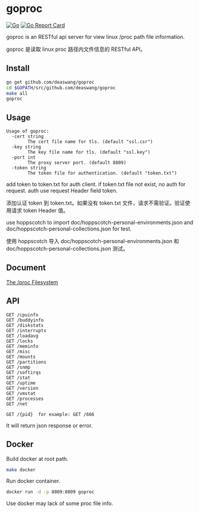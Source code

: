 # goproc

[![Go](https://github.com/deaswang/goproc/actions/workflows/go.yml/badge.svg?branch=master)](https://github.com/deaswang/goproc/actions/workflows/go.yml)
[![Go Report Card](https://goreportcard.com/badge/github.com/deaswang/goproc)](https://goreportcard.com/report/github.com/deaswang/goproc)

goproc is an RESTful api server for view linux /proc path file information.

goproc 是读取 linux proc 路径内文件信息的 RESTful API。

## Install

```bash
go get github.com/deaswang/goproc
cd $GOPATH/src/github.com/deaswang/goproc
make all
goproc
```

## Usage

```
Usage of goproc:
  -cert string
        The cert file name for tls. (default "ssl.csr")
  -key string
        The key file name for tls. (default "ssl.key")
  -port int
        The proxy server port. (default 8809)
  -token string
        The token file for authentication. (default "token.txt")
```

add token to token.txt for auth client. if token.txt file not exist, no auth for request.
auth use request Header field token.

添加认证 token 到 token.txt。如果没有 token.txt 文件，请求不需验证。验证使用请求 token Header 值。

use hoppscotch to import doc/hoppscotch-personal-environments.json and doc/hoppscotch-personal-collections.json for test.

使用 hoppscotch 导入 doc/hoppscotch-personal-environments.json 和 doc/hoppscotch-personal-collections.json 测试。

## Document

[The /proc Filesystem](https://docs.kernel.org/filesystems/proc.html)

## API

```
GET /cpuinfo
GET /buddyinfo
GET /diskstats
GET /interrupts
GET /loadavg
GET /locks
GET /meminfo
GET /misc
GET /mounts
GET /partitions
GET /snmp
GET /softirqs
GET /stat
GET /uptime
GET /version
GET /vmstat
GET /processes
GET /net

GET /{pid}  for example: GET /666
```

It will return json response or error.

## Docker

Build docker at root path.

```bash
make docker
```

Run docker container.

```bash
docker run -d -p 8809:8809 goproc
```

Use docker may lack of some proc file info.
